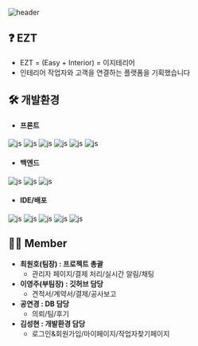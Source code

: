 ![header](https://capsule-render.vercel.app/api?type=waving&color=9ACB34&height=300&section=header&text=EZT%20&fontSize=90&fontColor=f7f5f5)

## ❓ EZT
- EZT = (Easy + Interior) = 이지테리어
- 인테리어 작업자와 고객을 연결하는 플랫폼을 기획했습니다

## 🛠 개발환경
- #### 프론트
![js](https://img.shields.io/badge/HTML-239120?style=for-the-badge&logo=html5&logoColor=white)
![js](https://img.shields.io/badge/JavaScript-F7DF1E?style=for-the-badge&logo=JavaScript&logoColor=white)
![js](https://img.shields.io/badge/CSS-239120?&style=for-the-badge&logo=css3&logoColor=white)
![js](https://img.shields.io/badge/React-20232A?style=for-the-badge&logo=react&logoColor=61DAFB)
![js](https://img.shields.io/badge/Bootstrap-563D7C?style=for-the-badge&logo=bootstrap&logoColor=white)
![js](https://img.shields.io/badge/jQuery-0769AD?style=for-the-badge&logo=jquery&logoColor=white)
- #### 백엔드
![js](https://img.shields.io/badge/Spring-6DB33F?style=for-the-badge&logo=spring&logoColor=white)
![js](https://img.shields.io/badge/Java-ED8B00?style=for-the-badge&logo=openjdk&logoColor=white)
![js](https://img.shields.io/badge/Oracle-F80000?style=for-the-badge&logo=Oracle&logoColor=white)

- #### IDE/배포
![js](https://img.shields.io/badge/Amazon_AWS-232F3E?style=for-the-badge&logo=amazon-aws&logoColor=white)
![js](https://img.shields.io/badge/Visual_Studio_Code-0078D4?style=for-the-badge&logo=visual%20studio%20code&logoColor=white)
![js](https://img.shields.io/badge/GitHub-100000?style=for-the-badge&logo=github&logoColor=white)
![js](https://img.shields.io/badge/docker-%230db7ed.svg?style=for-the-badge&logo=docker&logoColor=white)
![js](https://img.shields.io/badge/Jenkins-D24939?style=for-the-badge&logo=Jenkins&logoColor=white)

## 🙋‍♀️ Member
- **최원호(팀장) : 프로젝트 총괄**
  - 관리자 페이지/결제 처리/실시간 알림/채팅
- **이영주(부팀장) : 깃허브 담당**
    - 견적서/계약서/결제/공사보고
- **공연경 : DB 담당**
    - 의뢰/팀/후기
- **김성현 : 개발환경 담당**
  - 로그인&회원가입/마이페이지/작업자찾기페이지
